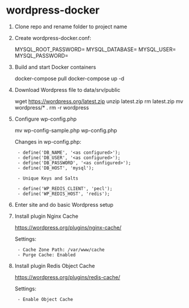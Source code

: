 # wordpress-docker

1. Clone repo and rename folder to project name
2. Create wordpress-docker.conf:

    MYSQL_ROOT_PASSWORD=
    MYSQL_DATABASE=
    MYSQL_USER=
    MYSQL_PASSWORD=

3. Build and start Docker containers

    docker-compose pull
    docker-compose up -d

4. Download Wordpress file to data/srv/public

    wget https://wordpress.org/latest.zip
    unzip latest.zip
    rm latest.zip
    mv wordpress/* .
    rm -r wordpress

5. Configure wp-config.php

    mv wp-config-sample.php wp-config.php

    Changes in wp-config.php:
    
        - define('DB_NAME', '<as configured>');
        - define('DB_USER', '<as configured>');
        - define('DB_PASSWORD', '<as configured>');
        - define('DB_HOST', 'mysql');

        - Unique Keys and Salts

        - define('WP_REDIS_CLIENT', 'pecl');
        - define('WP_REDIS_HOST', 'redis');

6. Enter site and do basic Wordpress setup

7. Install plugin Nginx Cache
    
    https://wordpress.org/plugins/nginx-cache/

    Settings:

        - Cache Zone Path: /var/www/cache
        - Purge Cache: Enabled

8. Install plugin Redis Object Cache

    https://wordpress.org/plugins/redis-cache/

    Settings:

        - Enable Object Cache
